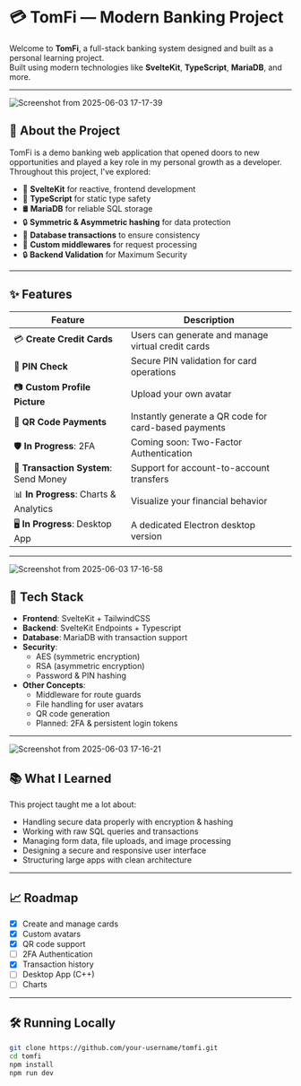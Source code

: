 # 💳 TomFi — Modern Banking Project

Welcome to **TomFi**, a full-stack banking system designed and built as a personal learning project.  
Built using modern technologies like **SvelteKit**, **TypeScript**, **MariaDB**, and more.

---

![Screenshot from 2025-06-03 17-17-39](https://github.com/user-attachments/assets/170f06c6-dc45-41bc-afaa-b8ad82137f66)

## 🚀 About the Project

TomFi is a demo banking web application that opened doors to new opportunities and played a key role in my personal growth as a developer.
Throughout this project, I've explored:

- 🔁 **SvelteKit** for reactive, frontend development
- 🧠 **TypeScript** for static type safety
- 🛢️ **MariaDB** for reliable SQL storage
- 🔒 **Symmetric & Asymmetric hashing** for data protection
- 🔄 **Database transactions** to ensure consistency
- 🧩 **Custom middlewares** for request processing
- 🔒 **Backend Validation** for Maximum Security

---

## ✨ Features

| Feature | Description |
|--------|-------------|
| 💳 **Create Credit Cards** | Users can generate and manage virtual credit cards |
| 🔐 **PIN Check** | Secure PIN validation for card operations |
| 📷 **Custom Profile Picture** | Upload your own avatar |
| 📱 **QR Code Payments** | Instantly generate a QR code for card-based payments |
| 🛡 **In Progress**: 2FA | Coming soon: Two-Factor Authentication |
| 💸 **Transaction System**: Send Money | Support for account-to-account transfers |
| 📊 **In Progress**: Charts & Analytics | Visualize your financial behavior |
| 🖥 **In Progress**: Desktop App | A dedicated Electron desktop version |

---

![Screenshot from 2025-06-03 17-16-58](https://github.com/user-attachments/assets/f02b7a88-80ef-4153-92d3-156806c3e5a0)

## 🧪 Tech Stack

- **Frontend**: SvelteKit + TailwindCSS
- **Backend**: SvelteKit Endpoints + Typescript
- **Database**: MariaDB with transaction support
- **Security**:
  - AES (symmetric encryption)
  - RSA (asymmetric encryption)
  - Password & PIN hashing
- **Other Concepts**:
  - Middleware for route guards
  - File handling for user avatars
  - QR code generation
  - Planned: 2FA & persistent login tokens

---

![Screenshot from 2025-06-03 17-16-21](https://github.com/user-attachments/assets/bbef87e0-4f0f-4a33-8c47-212b1ed2908c)

## 📚 What I Learned

This project taught me a lot about:

- Handling secure data properly with encryption & hashing
- Working with raw SQL queries and transactions
- Managing form data, file uploads, and image processing
- Designing a secure and responsive user interface
- Structuring large apps with clean architecture

---

## 📈 Roadmap

- [x] Create and manage cards
- [x] Custom avatars
- [x] QR code support
- [ ] 2FA Authentication
- [x] Transaction history
- [ ] Desktop App (C++)
- [ ] Charts

---

## 🛠️ Running Locally

```bash
git clone https://github.com/your-username/tomfi.git
cd tomfi
npm install
npm run dev
